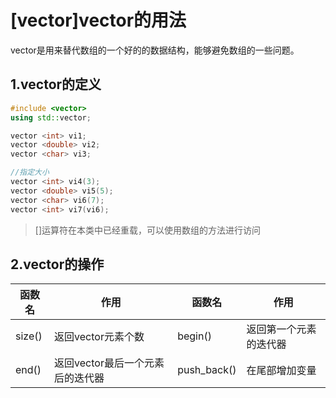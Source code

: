 # [vector]vector的用法
vector是用来替代数组的一个好的的数据结构，能够避免数组的一些问题。
## 1.vector的定义
```C++
#include <vector>
using std::vector;

vector <int> vi1;
vector <double> vi2;
vector <char> vi3;

//指定大小
vector <int> vi4(3);
vector <double> vi5(5);
vector <char> vi6(7);
vector <int> vi7(vi6);
```
> []运算符在本类中已经重载，可以使用数组的方法进行访问
## 2.vector的操作
函数名|作用 |函数名|作用
----|----|----|----
size()|返回vector元素个数|begin()|返回第一个元素的迭代器
end()|返回vector最后一个元素后的迭代器|push_back()|在尾部增加变量

